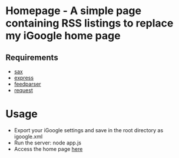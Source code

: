 #  Homepage - A simple page containing RSS listings to replace my iGoogle home page

## Requirements

- [sax](https://github.com/isaacs/sax-js)
- [express](http://expressjs.com/)
- [feedparser](https://github.com/danmactough/node-feedparser)
- [request](https://github.com/mikeal/request)

# Usage

- Export your iGoogle settings and save in the root directory as igoogle.xml
- Run the server:
    node app.js
- Access the home page [here](http://localhost:3000)